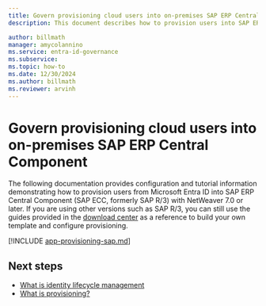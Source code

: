 ```yaml
---
title: Govern provisioning cloud users into on-premises SAP ERP Central Component (SAP ECC, formerly SAP R/3) with NetWeaver AS ABAP 7.0 or later.
description: This document describes how to provision users into SAP ERP Central Component (SAP ECC, formerly SAP R/3) with NetWeaver AS ABAP 7.0 or later.

author: billmath
manager: amycolannino
ms.service: entra-id-governance
ms.subservice:
ms.topic: how-to
ms.date: 12/30/2024
ms.author: billmath
ms.reviewer: arvinh
---
```


# Govern provisioning cloud users into on-premises SAP ERP Central Component

The following documentation provides configuration and tutorial information demonstrating how to provision users from Microsoft Entra ID into SAP ERP Central Component (SAP ECC, formerly SAP R/3) with NetWeaver 7.0 or later. If you are using other versions such as SAP R/3, you can still use the guides provided in the [download center](https://www.microsoft.com/download/details.aspx?id=51495) as a reference to build your own template and configure provisioning.   


[!INCLUDE [app-provisioning-sap.md](~/includes/app-provisioning-sap.md)]

## Next steps 
- [What is identity lifecycle management](~/id-governance/what-is-identity-lifecycle-management.md)
- [What is provisioning?](~/id-governance/what-is-provisioning.md)